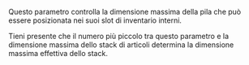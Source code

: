 Questo parametro controlla la dimensione massima della pila che può essere posizionata nei suoi slot di inventario interni.

Tieni presente che il numero più piccolo tra questo parametro e la dimensione massima dello stack di articoli determina la dimensione massima effettiva dello stack.